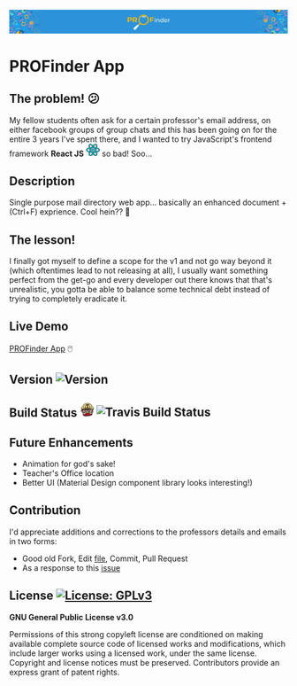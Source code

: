![README cover](https://github.com/Noisy96/PROFinder/blob/master/images/readme-cover.jpg)

# PROFinder App
## The problem! :confused:
My fellow students often ask for a certain professor's email address, on either facebook groups of group chats and this has been going on for the entire 3 years I've spent there, and I wanted to try JavaScript's frontend framework __React JS__
<img src="https://github.com/Noisy96/PROFinder/blob/master/images/react-logo.png" width="25"> so bad! Soo...

## Description
Single purpose mail directory web app... basically an enhanced document + (Ctrl+F) exprience. Cool hein?? :zany_face:

## The lesson!
I finally got myself to define a scope for the v1 and not go way beyond it (which oftentimes lead to not releasing at all), I usually want something perfect from the get-go and every developer out there knows that that's unrealistic, you gotta be able to balance some technical debt instead of trying to completely eradicate it.

## Live Demo
[PROFinder App](https://noisy96.github.io/PROFinder/) :computer_mouse:

## Version ![Version](https://img.shields.io/github/package-json/v/noisy96/PROFinder)

## Build Status <img src="https://github.com/Noisy96/PROFinder/blob/master/images/travis-ci.png" width="25"> ![Travis Build Status](https://travis-ci.com/Noisy96/PROFinder.svg?branch=master)

## Future Enhancements
* Animation for god's sake!
* Teacher's Office location
* Better UI (Material Design component library looks interesting!)

## Contribution
I'd appreciate additions and corrections to the professors details and emails in two forms:
* Good old Fork, Edit [file](https://github.com/Noisy96/PROFinder/blob/master/src/data/profilesData.json), Commit, Pull Request
* As a response to this [issue](https://github.com/Noisy96/PROFinder/issues/1)

## License [![License: GPLv3](https://img.shields.io/badge/License-GPLv3-blue.svg)](https://www.gnu.org/licenses/gpl-3.0)
__GNU General Public License v3.0__

Permissions of this strong copyleft license are conditioned on making available complete source code of licensed works and modifications, which include larger works using a licensed work, under the same license. Copyright and license notices must be preserved. Contributors provide an express grant of patent rights.
